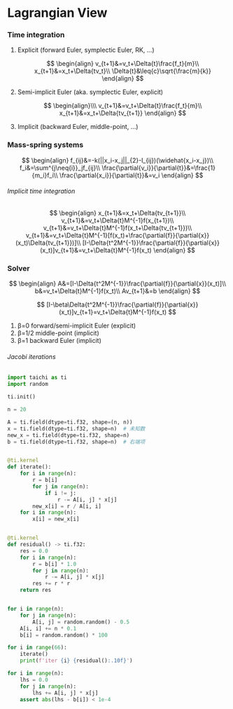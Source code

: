 # Lagrangian View

### Time integration

1. Explicit (forward Euler, symplectic Euler, RK, ...)
   
   $$
   \begin{align}
   v_{t+1}&=v_t+\Delta{t}\frac{f_t}{m}\\
   x_{t+1}&=x_t+\Delta{tv_t}\\
   \Delta{t}&\leq{c}\sqrt{\frac{m}{k}}
   \end{align}
   $$

2. Semi-implicit Euler (aka. symplectic Euler, explicit)
   
   $$
   \begin{align}\\\
   v_{t+1}&=v_t+\Delta{t}\frac{f_t}{m}\\
   x_{t+1}&=x_t+\Delta{tv_{t+1}}
   \end{align}
   $$

3. Implicit (backward Euler, middle-point, ...)

### Mass-spring systems

$$
\begin{align}
f_{ij}&=-k(||x_i-x_j||_{2}-l_{ij})(\widehat{x_i-x_j})\\
f_i&=\sum^{j\neq{i}}_jf_{ij}\\
\frac{\partial{v_i}}{\partial{t}}&=\frac{1}{m_i}f_i\\
\frac{\partial{x_i}}{\partial{t}}&=v_i
\end{align}
$$

###### Implicit time integration

$$
\begin{align}
x_{t+1}&=x_t+\Delta{tv_{t+1}}\\
v_{t+1}&=v_t+\Delta{t}M^{-1}f(x_{t+1})\\
v_{t+1}&=v_t+\Delta{t}M^{-1}f(x_t+\Delta{tv_{t+1}})\\
v_{t+1}&=v_t+\Delta{t}M^{-1}[f(x_t)+\frac{\partial{f}}{\partial{x}}(x_t)\Delta{tv_{t+1}})]\\
[I-\Delta{t^2M^{-1}}\frac{\partial{f}}{\partial{x}}(x_t)]v_{t+1}&=v_t+\Delta{t}M^{-1}f(x_t)
\end{align}
$$

### Solver

$$
\begin{align}
A&=[I-\Delta{t^2M^{-1}}\frac{\partial{f}}{\partial{x}}(x_t)]\\
b&=v_t+\Delta{t}M^{-1}f(x_t)\\
Av_{t+1}&=b
\end{align}
$$

$$
[I-\beta\Delta{t^2M^{-1}}\frac{\partial{f}}{\partial{x}}(x_t)]v_{t+1}=v_t+\Delta{t}M^{-1}f(x_t)
$$

1. β=0 forward/semi-implicit Euler (explicit)
2. β=1/2 middle-point (implicit)
3. β=1 backward Euler (implicit)

###### Jacobi iterations

```python
import taichi as ti
import random

ti.init()

n = 20

A = ti.field(dtype=ti.f32, shape=(n, n))
x = ti.field(dtype=ti.f32, shape=n)  # 未知数
new_x = ti.field(dtype=ti.f32, shape=n)
b = ti.field(dtype=ti.f32, shape=n)  # 右端项


@ti.kernel
def iterate():
    for i in range(n):
        r = b[i]
        for j in range(n):
            if i != j:
                r -= A[i, j] * x[j]
        new_x[i] = r / A[i, i]
    for i in range(n):
        x[i] = new_x[i]


@ti.kernel
def residual() -> ti.f32:
    res = 0.0
    for i in range(n):
        r = b[i] * 1.0
        for j in range(n):
            r -= A[i, j] * x[j]
        res += r * r
    return res


for i in range(n):
    for j in range(n):
        A[i, j] = random.random() - 0.5
    A[i, i] += n * 0.1
    b[i] = random.random() * 100

for i in range(66):
    iterate()
    print(f'iter {i} {residual():.10f}')

for i in range(n):
    lhs = 0.0
    for j in range(n):
        lhs += A[i, j] * x[j]
    assert abs(lhs - b[i]) < 1e-4
```
